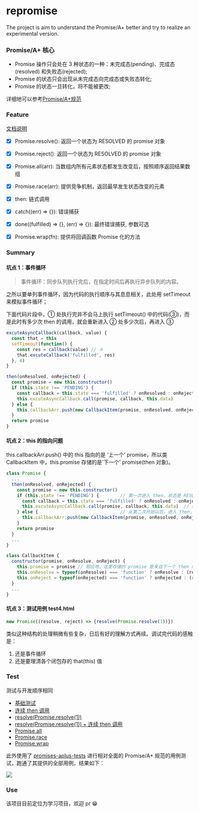 # repromise

The project is aim to understand the Promise/A+ better and try to realize an experimental version.

### Promise/A+ 核心

* Promise 操作只会处在 3 种状态的一种：未完成态(pending)、完成态(resolved) 和失败态(rejected);
* Promise 的状态只会出现从未完成态向完成态或失败态转化;
* Promise 的状态一旦转化，将不能被更改;

详细地可以参考[Promise/A+规范](https://segmentfault.com/a/1190000002452115#articleHeader3)

### Feature

[文档说明](https://github.com/MuYunyun/blog/blob/master/BasicSkill/readES6/Promise%E6%9C%AD%E8%AE%B0.md)

- [x] Promise.resolve(): 返回一个状态为 RESOLVED 的 promise 对象

- [x] Promise.reject(): 返回一个状态为 RESOLVED 的 promise 对象

- [x] Promise.all(arr): 当数组内所有元素状态都发生改变后，按照顺序返回结果数组

- [x] Promise.race(arr): 提供竞争机制，返回最早发生状态改变的元素

- [x] then: 链式调用

- [x] catch((err) => {}): 错误捕获

- [x] done((fulfilled) => {}, (err) => {}): 最终错误捕获, 参数可选

- [x] Promise.wrap(fn): 提供将回调函数 Promise 化的方法

### Summary

#### 坑点 1：事件循环

> 事件循环：同步队列执行完后，在指定时间后再执行异步队列的内容。

之所以要单列事件循环，因为代码的执行顺序与其息息相关，此处用 setTimeout 来模拟事件循环；

下面代码片段中，① 处执行完并不会马上执行 setTimeout() 中的代码(③)，而是此时有多少次 then 的调用，就会重新进入 ② 处多少次后，再进入 ③

```js
excuteAsyncCallback(callback, value) {
  const that = this
  setTimeout(function() {
    const res = callback(value) // ③
    that.excuteCallback('fulfilled', res)
  }, 4)
}

then(onResolved, onRejected) {
  const promise = new this.constructor()
  if (this.state !== 'PENDING') {
    const callback = this.state === 'fulfilled' ? onResolved : onRejected
    this.excuteAsyncCallback.call(promise, callback, this.data)              // ①
  } else {
    this.callbackArr.push(new CallbackItem(promise, onResolved, onRejected)) // ②
  }
  return promise
}
```

#### 坑点 2：this 的指向问题

this.callbackArr.push() 中的 this 指向的是 ‘上一个’ promise，所以类 CallbackItem 中，this.promise 存储的是'下一个' promise(then 对象)。

```js
class Promise {
  ...
  then(onResolved, onRejected) {
    const promise = new this.constructor()
    if (this.state !== 'PENDING') {        // 第一次进入 then，状态是 RESOLVED 或者是 REJECTED
      const callback = this.state === 'fulfilled' ? onResolved : onRejected
      this.excuteAsyncCallback.call(promise, callback, this.data)  // 绑定 this 到 promise
    } else {                               // 从第二次开始以后，进入 then，状态是 PENDING
      this.callbackArr.push(new CallbackItem(promise, onResolved, onRejected)) // 这里的 this 也是指向‘上一个’ promise
    }
    return promise
  }
  ...
}

class CallbackItem {
  constructor(promise, onResolve, onReject) {
    this.promise = promise // 相应地，这里存储的 promise 是来自下一个 then 的
    this.onResolve = typeof(onResolve) === 'function' ? onResolve : (resolve) => {}
    this.onReject = typeof(onRejected) === 'function' ? onRejected : (rejected) => {}
  }
  ...
}
```

#### 坑点 3：测试用例 test4.html

```js
new Promise((resolve, reject) => {resolve(Promise.resolve(1))})
```

类似这种结构的处理稍微有些复杂，日后有好的理解方式再续。调试完代码的感触是：

1. 还是事件循环
2. 还是要理清各个闭包存的 that(this) 值

### Test

测试与开发顺序相同

* [基础测试](https://github.com/MuYunyun/repromise/blob/master/test/test1.html)
* [连续 then 调用](https://github.com/MuYunyun/repromise/blob/master/test/test2.html)
* [resolve(Promise.resolve(1))](https://github.com/MuYunyun/repromise/blob/master/test/test3.html)
* [resolve(Promise.resolve(1)) + 连续 then 调用](https://github.com/MuYunyun/repromise/blob/master/test/test4.html)
* [Promise.all](https://github.com/MuYunyun/repromise/blob/master/test/%E6%B5%8B%E8%AF%95promise.all.html)
* [Promise.race](https://github.com/MuYunyun/repromise/blob/master/test/%E6%B5%8B%E8%AF%95promise.race.html)
* [Promise.wrap](https://github.com/MuYunyun/repromise/blob/master/test/node/回调函数promise化.js)

此外使用了 [promises-aplus-tests](https://github.com/promises-aplus/promises-tests/blob/master/README.md) 进行相对全面的 Promise/A+ 规范的用例测试，跑通了其提供的全部用例，结果如下：

![](http://oqhtscus0.bkt.clouddn.com/6f977ef37d7577217bcbe74c1b9b5e1b.jpg)

### Use

该项目目前定位为学习项目，欢迎 pr 😁